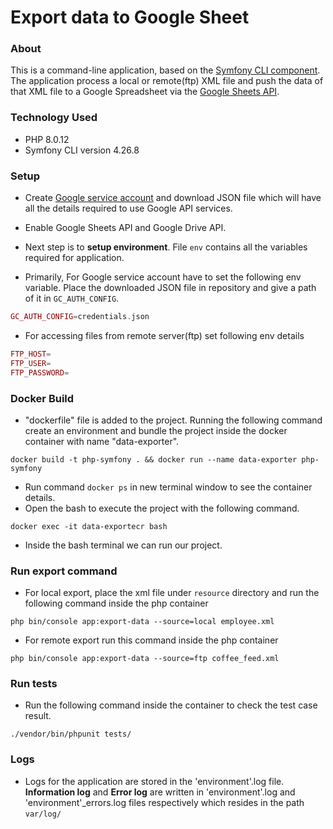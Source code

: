 # Export data to Google Sheet

### About

This is a command-line application, based on the [Symfony CLI component](https://symfony.com/doc/current/components/console.html). The application process a local or remote(ftp) XML file and push the data of that XML file to a Google Spreadsheet via the [Google Sheets API](https://developers.google.com/sheets/).

### Technology Used

* PHP 8.0.12
* Symfony CLI version 4.26.8
  
### Setup

* Create [Google service account](https://support.google.com/a/answer/7378726?hl=en) and download JSON file which will have all the details required to use Google API services.

* Enable Google Sheets API and Google Drive API.

* Next step is to **setup environment**. File `env` contains all the variables required for application.

* Primarily, For Google service account have to set the following env variable. Place the downloaded JSON file in repository and give a path of it in `GC_AUTH_CONFIG`.

```php
GC_AUTH_CONFIG=credentials.json
```

* For accessing files from remote server(ftp) set following env details

```php
FTP_HOST=
FTP_USER=
FTP_PASSWORD=
```

### Docker Build

* "dockerfile" file is added to the project. Running the following command create an environment and bundle the project inside the docker container with name "data-exporter".

```
docker build -t php-symfony . && docker run --name data-exporter php-symfony
```

* Run command `docker ps` in new terminal window to see the container details.
* Open the bash to execute the project with the following command.

```
docker exec -it data-exportecr bash
```
* Inside the bash terminal we can run our project.

### Run export command

* For local export, place the xml file under `resource` directory and run the following command inside the php container

```
php bin/console app:export-data --source=local employee.xml
```

* For remote export run this command inside the php container

```
php bin/console app:export-data --source=ftp coffee_feed.xml
```


### Run tests

* Run the following command inside the container to check the test case result.

```
./vendor/bin/phpunit tests/
```

### Logs

* Logs for the application are stored in the 'environment'.log file. **Information log** and **Error log** are written in 'environment'.log and 'environment'_errors.log files respectively which resides in the path `var/log/`


